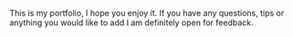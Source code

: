 This is my portfolio, I hope you enjoy it. If you have any questions, tips or anything you would like to add I am definitely open for feedback.
